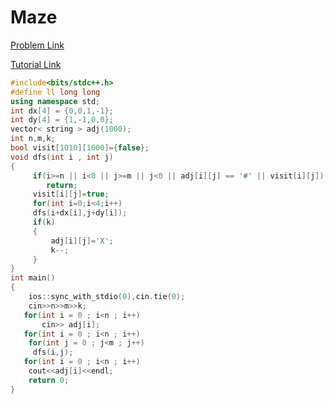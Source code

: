 # Maze

[Problem Link](https://codeforces.com/contest/377/problem/A)

[Tutorial Link](https://codeforces.com/blog/entry/10157)

```cpp
#include<bits/stdc++.h>
#define ll long long
using namespace std;
int dx[4] = {0,0,1,-1};
int dy[4] = {1,-1,0,0};
vector< string > adj(1000);
int n,m,k;
bool visit[1010][1000]={false};
void dfs(int i , int j)
{
     if(i>=n || i<0 || j>=m || j<0 || adj[i][j] == '#' || visit[i][j])
        return;
     visit[i][j]=true;
     for(int i=0;i<4;i++)
     dfs(i+dx[i],j+dy[i]);
     if(k)
     {
         adj[i][j]='X';
         k--;
     }
}
int main()
{
    ios::sync_with_stdio(0),cin.tie(0);
    cin>>n>>m>>k;
   for(int i = 0 ; i<n ; i++)
       cin>> adj[i];
   for(int i = 0 ; i<n ; i++)
    for(int j = 0 ; j<m ; j++)
     dfs(i,j);
   for(int i = 0 ; i<n ; i++)
    cout<<adj[i]<<endl;
    return 0;
}
```
